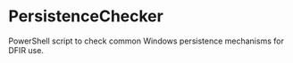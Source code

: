 # PersistenceChecker
PowerShell script to check common Windows persistence mechanisms for DFIR use.
